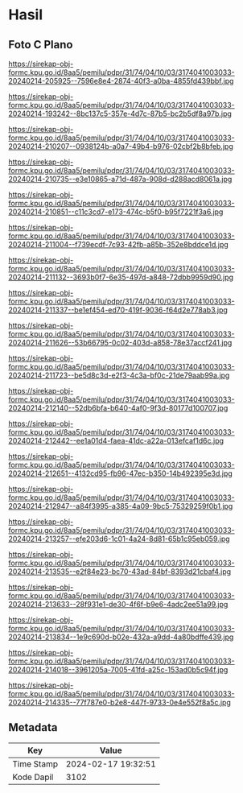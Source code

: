 # Hasil

## Foto C Plano

https://sirekap-obj-formc.kpu.go.id/8aa5/pemilu/pdpr/31/74/04/10/03/3174041003033-20240214-205925--7596e8e4-2874-40f3-a0ba-4855fd439bbf.jpg

https://sirekap-obj-formc.kpu.go.id/8aa5/pemilu/pdpr/31/74/04/10/03/3174041003033-20240214-193242--8bc137c5-357e-4d7c-87b5-bc2b5df8a97b.jpg

https://sirekap-obj-formc.kpu.go.id/8aa5/pemilu/pdpr/31/74/04/10/03/3174041003033-20240214-210207--0938124b-a0a7-49b4-b976-02cbf2b8bfeb.jpg

https://sirekap-obj-formc.kpu.go.id/8aa5/pemilu/pdpr/31/74/04/10/03/3174041003033-20240214-210735--e3e10865-a71d-487a-908d-d288acd8061a.jpg

https://sirekap-obj-formc.kpu.go.id/8aa5/pemilu/pdpr/31/74/04/10/03/3174041003033-20240214-210851--c11c3cd7-e173-474c-b5f0-b95f7221f3a6.jpg

https://sirekap-obj-formc.kpu.go.id/8aa5/pemilu/pdpr/31/74/04/10/03/3174041003033-20240214-211004--f739ecdf-7c93-42fb-a85b-352e8bddce1d.jpg

https://sirekap-obj-formc.kpu.go.id/8aa5/pemilu/pdpr/31/74/04/10/03/3174041003033-20240214-211132--3693b0f7-6e35-497d-a848-72dbb9959d90.jpg

https://sirekap-obj-formc.kpu.go.id/8aa5/pemilu/pdpr/31/74/04/10/03/3174041003033-20240214-211337--be1ef454-ed70-419f-9036-f64d2e778ab3.jpg

https://sirekap-obj-formc.kpu.go.id/8aa5/pemilu/pdpr/31/74/04/10/03/3174041003033-20240214-211626--53b66795-0c02-403d-a858-78e37accf241.jpg

https://sirekap-obj-formc.kpu.go.id/8aa5/pemilu/pdpr/31/74/04/10/03/3174041003033-20240214-211723--be5d8c3d-e2f3-4c3a-bf0c-21de79aab99a.jpg

https://sirekap-obj-formc.kpu.go.id/8aa5/pemilu/pdpr/31/74/04/10/03/3174041003033-20240214-212140--52db6bfa-b640-4af0-9f3d-80177d100707.jpg

https://sirekap-obj-formc.kpu.go.id/8aa5/pemilu/pdpr/31/74/04/10/03/3174041003033-20240214-212442--ee1a01d4-faea-41dc-a22a-013efcaf1d6c.jpg

https://sirekap-obj-formc.kpu.go.id/8aa5/pemilu/pdpr/31/74/04/10/03/3174041003033-20240214-212651--4132cd95-fb96-47ec-b350-14b492395e3d.jpg

https://sirekap-obj-formc.kpu.go.id/8aa5/pemilu/pdpr/31/74/04/10/03/3174041003033-20240214-212947--a84f3995-a385-4a09-9bc5-75329259f0b1.jpg

https://sirekap-obj-formc.kpu.go.id/8aa5/pemilu/pdpr/31/74/04/10/03/3174041003033-20240214-213257--efe203d6-1c01-4a24-8d81-65b1c95eb059.jpg

https://sirekap-obj-formc.kpu.go.id/8aa5/pemilu/pdpr/31/74/04/10/03/3174041003033-20240214-213535--e2f84e23-bc70-43ad-84bf-8393d21cbaf4.jpg

https://sirekap-obj-formc.kpu.go.id/8aa5/pemilu/pdpr/31/74/04/10/03/3174041003033-20240214-213633--28f931e1-de30-4f6f-b9e6-4adc2ee51a99.jpg

https://sirekap-obj-formc.kpu.go.id/8aa5/pemilu/pdpr/31/74/04/10/03/3174041003033-20240214-213834--1e9c690d-b02e-432a-a9dd-4a80bdffe439.jpg

https://sirekap-obj-formc.kpu.go.id/8aa5/pemilu/pdpr/31/74/04/10/03/3174041003033-20240214-214018--3961205a-7005-41fd-a25c-153ad0b5c94f.jpg

https://sirekap-obj-formc.kpu.go.id/8aa5/pemilu/pdpr/31/74/04/10/03/3174041003033-20240214-214335--77f787e0-b2e8-447f-9733-0e4e552f8a5c.jpg


## Metadata

| Key        | Value               |
| ---------- | ------------------- |
| Time Stamp | 2024-02-17 19:32:51 |
| Kode Dapil | 3102                |



